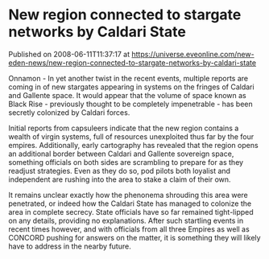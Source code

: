 # New region connected to stargate networks by Caldari State
Published on 2008-06-11T11:37:17 at https://universe.eveonline.com/new-eden-news/new-region-connected-to-stargate-networks-by-caldari-state

Onnamon - In yet another twist in the recent events, multiple reports are coming in of new stargates appearing in systems on the fringes of Caldari and Gallente space. It would appear that the volume of space known as Black Rise - previously thought to be completely impenetrable - has been secretly colonized by Caldari forces.

Initial reports from capsuleers indicate that the new region contains a wealth of virgin systems, full of resources unexploited thus far by the four empires. Additionally, early cartography has revealed that the region opens an additional border between Caldari and Gallente sovereign space, something officials on both sides are scrambling to prepare for as they readjust strategies. Even as they do so, pod pilots both loyalist and independent are rushing into the area to stake a claim of their own.

It remains unclear exactly how the phenonema shrouding this area were penetrated, or indeed how the Caldari State has managed to colonize the area in complete secrecy. State officials have so far remained tight-lipped on any details, providing no explanations. After such startling events in recent times however, and with officials from all three Empires as well as CONCORD pushing for answers on the matter, it is something they will likely have to address in the nearby future.
